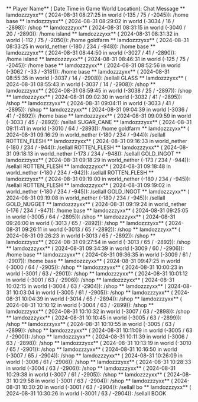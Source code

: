 ** Player Name** ( Date  Time in  Game World Location):  Chat Message
** Iamdozzzyxx** ( 2024-08-31  08:27:25 in  world (-135 / 75 / -2045)): /home base
** Iamdozzzyxx** ( 2024-08-31  08:29:02 in  world (-3034 / 16 / -2898)): /shop
** Iamdozzzyxx** ( 2024-08-31  08:31:15 in  world (-3040 / 20 / -2890)): /home island
** Iamdozzzyxx** ( 2024-08-31  08:31:32 in  world (-112 / 75 / -2050)): /home goldfarm
** Iamdozzzyxx** ( 2024-08-31  08:33:25 in  world_nether (-180 / 234 / -948)): /home base
** Iamdozzzyxx** ( 2024-08-31  08:44:50 in  world (-3027 / 41 / -2890)): /home island
** Iamdozzzyxx** ( 2024-08-31  08:46:31 in  world (-125 / 75 / -2045)): /home base
** Iamdozzzyxx** ( 2024-08-31  08:52:56 in  world (-3062 / -33 / -3181)): /home base
** Iamdozzzyxx** ( 2024-08-31  08:55:35 in  world (-3037 / 14 / -2908)): /sellall GLASS
** Iamdozzzyxx** ( 2024-08-31  08:55:43 in  world (-3037 / 14 / -2908)): /shop
** Iamdozzzyxx** ( 2024-08-31  08:59:45 in  world (-3038 / 25 / -2897)): /shop
** Iamdozzzyxx** ( 2024-08-31  09:02:30 in  world (-3032 / 41 / -2895)): /shop
** Iamdozzzyxx** ( 2024-08-31  09:04:11 in  world (-3033 / 41 / -2895)): /shop
** Iamdozzzyxx** ( 2024-08-31  09:04:39 in  world (-3036 / 41 / -2892)): /home base
** Iamdozzzyxx** ( 2024-08-31  09:09:59 in  world (-3033 / 45 / -2892)): /sellall SUGAR_CANE
** Iamdozzzyxx** ( 2024-08-31  09:11:41 in  world (-3010 / 64 / -2893)): /home goldfarm
** Iamdozzzyxx** ( 2024-08-31  09:16:29 in  world_nether (-180 / 234 / -944)): /sellall ROTTEN_FLESH
** Iamdozzzyxx** ( 2024-08-31  09:16:33 in  world_nether (-180 / 234 / -944)): /sellall ROTTEN_FLESH
** Iamdozzzyxx** ( 2024-08-31  09:18:13 in  world_nether (-173 / 234 / -948)): /sellall GOLD_INGOT
** Iamdozzzyxx** ( 2024-08-31  09:18:29 in  world_nether (-173 / 234 / -944)): /sellall ROTTEN_FLESH
** Iamdozzzyxx** ( 2024-08-31  09:18:48 in  world_nether (-180 / 234 / -942)): /sellall ROTTEN_FLESH
** Iamdozzzyxx** ( 2024-08-31  09:19:00 in  world_nether (-180 / 234 / -945)): /sellall ROTTEN_FLESH
** Iamdozzzyxx** ( 2024-08-31  09:19:02 in  world_nether (-180 / 234 / -945)): /sellall GOLD_INGOT
** Iamdozzzyxx** ( 2024-08-31  09:19:08 in  world_nether (-180 / 234 / -945)): /sellall GOLD_NUGGET
** Iamdozzzyxx** ( 2024-08-31  09:19:24 in  world_nether (-176 / 234 / -947)): /home base
** Iamdozzzyxx** ( 2024-08-31  09:25:05 in  world (-3005 / 64 / -2895)): /shop
** Iamdozzzyxx** ( 2024-08-31  09:26:00 in  world (-3013 / 65 / -2892)): /shop
** Iamdozzzyxx** ( 2024-08-31  09:26:11 in  world (-3013 / 65 / -2892)): /shop
** Iamdozzzyxx** ( 2024-08-31  09:26:23 in  world (-3013 / 65 / -2892)): /shop
** Iamdozzzyxx** ( 2024-08-31  09:27:54 in  world (-3013 / 65 / -2892)): /shop
** Iamdozzzyxx** ( 2024-08-31  09:34:39 in  world (-3009 / 60 / -2906)): /home base
** Iamdozzzyxx** ( 2024-08-31  09:36:35 in  world (-3009 / 61 / -2907)): /home base
** Iamdozzzyxx** ( 2024-08-31  09:47:25 in  world (-3000 / 64 / -2905)): /shop
** Iamdozzzyxx** ( 2024-08-31  10:00:23 in  world (-3001 / 63 / -2901)): /shop
** Iamdozzzyxx** ( 2024-08-31  10:01:12 in  world (-3001 / 63 / -2906)): /shop
** Iamdozzzyxx** ( 2024-08-31  10:02:15 in  world (-3004 / 63 / -2904)): /shop
** Iamdozzzyxx** ( 2024-08-31  10:03:04 in  world (-3005 / 61 / -2905)): /shop
** Iamdozzzyxx** ( 2024-08-31  10:04:39 in  world (-3014 / 65 / -2894)): /shop
** Iamdozzzyxx** ( 2024-08-31  10:10:12 in  world (-3004 / 63 / -2899)): /shop
** Iamdozzzyxx** ( 2024-08-31  10:10:32 in  world (-3007 / 63 / -2898)): /shop
** Iamdozzzyxx** ( 2024-08-31  10:10:45 in  world (-3005 / 63 / -2899)): /shop
** Iamdozzzyxx** ( 2024-08-31  10:10:55 in  world (-3005 / 63 / -2899)): /shop
** Iamdozzzyxx** ( 2024-08-31  10:11:09 in  world (-3005 / 63 / -2900)): /shop
** Iamdozzzyxx** ( 2024-08-31  10:11:39 in  world (-3006 / 63 / -2898)): /shop
** Iamdozzzyxx** ( 2024-08-31  10:13:19 in  world (-3010 / 65 / -2901)): /shop
** Iamdozzzyxx** ( 2024-08-31  10:16:50 in  world (-3007 / 65 / -2904)): /shop
** Iamdozzzyxx** ( 2024-08-31  10:26:09 in  world (-3006 / 61 / -2906)): /shop
** Iamdozzzyxx** ( 2024-08-31  10:28:33 in  world (-3004 / 63 / -2906)): /shop
** Iamdozzzyxx** ( 2024-08-31  10:29:38 in  world (-3007 / 61 / -2905)): /shop
** Iamdozzzyxx** ( 2024-08-31  10:29:58 in  world (-3001 / 63 / -2904)): /shop
** Iamdozzzyxx** ( 2024-08-31  10:30:20 in  world (-3001 / 63 / -2904)): /sellall bo
** Iamdozzzyxx** ( 2024-08-31  10:30:26 in  world (-3001 / 63 / -2904)): /sellall BOOK
